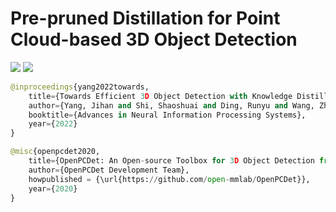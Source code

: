 # Pre-pruned Distillation for Point Cloud-based 3D Object Detection

![](https://github.com/lifuyang-1919/PPD3D/blob/main/docs/ppd3d.jpg)
![](https://github.com/lifuyang-1919/PPD3D/tree/main/docs/graph.jpg)

```python
@inproceedings{yang2022towards,
    title={Towards Efficient 3D Object Detection with Knowledge Distillation},
    author={Yang, Jihan and Shi, Shaoshuai and Ding, Runyu and Wang, Zhe and Qi, Xiaojuan},
    booktitle={Advances in Neural Information Processing Systems},
    year={2022}
}
```
```python
@misc{openpcdet2020,
    title={OpenPCDet: An Open-source Toolbox for 3D Object Detection from Point Clouds},
    author={OpenPCDet Development Team},
    howpublished = {\url{https://github.com/open-mmlab/OpenPCDet}},
    year={2020}
}
```
